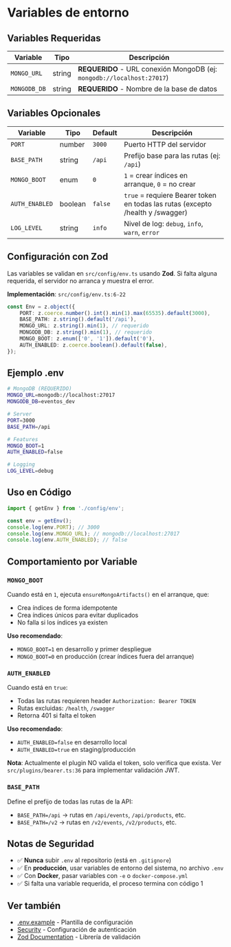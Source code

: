 # Variables de entorno

## Variables Requeridas

| Variable     | Tipo   | Descripción                                                            |
| ------------ | ------ | ---------------------------------------------------------------------- |
| `MONGO_URL`  | string | **REQUERIDO** - URL conexión MongoDB (ej: `mongodb://localhost:27017`) |
| `MONGODB_DB` | string | **REQUERIDO** - Nombre de la base de datos                             |

## Variables Opcionales

| Variable       | Tipo    | Default | Descripción                                                                    |
| -------------- | ------- | ------- | ------------------------------------------------------------------------------ |
| `PORT`         | number  | `3000`  | Puerto HTTP del servidor                                                       |
| `BASE_PATH`    | string  | `/api`  | Prefijo base para las rutas (ej: `/api`)                                       |
| `MONGO_BOOT`   | enum    | `0`     | `1` = crear índices en arranque, `0` = no crear                                |
| `AUTH_ENABLED` | boolean | `false` | `true` = requiere Bearer token en todas las rutas (excepto /health y /swagger) |
| `LOG_LEVEL`    | string  | `info`  | Nivel de log: `debug`, `info`, `warn`, `error`                                 |

## Configuración con Zod

Las variables se validan en `src/config/env.ts` usando **Zod**. Si falta alguna requerida, el servidor no arranca y muestra el error.

**Implementación**: `src/config/env.ts:6-22`

```typescript
const Env = z.object({
	PORT: z.coerce.number().int().min(1).max(65535).default(3000),
	BASE_PATH: z.string().default('/api'),
	MONGO_URL: z.string().min(1), // requerido
	MONGODB_DB: z.string().min(1), // requerido
	MONGO_BOOT: z.enum(['0', '1']).default('0'),
	AUTH_ENABLED: z.coerce.boolean().default(false),
});
```

## Ejemplo .env

```bash
# MongoDB (REQUERIDO)
MONGO_URL=mongodb://localhost:27017
MONGODB_DB=eventos_dev

# Server
PORT=3000
BASE_PATH=/api

# Features
MONGO_BOOT=1
AUTH_ENABLED=false

# Logging
LOG_LEVEL=debug
```

## Uso en Código

```typescript
import { getEnv } from './config/env';

const env = getEnv();
console.log(env.PORT); // 3000
console.log(env.MONGO_URL); // mongodb://localhost:27017
console.log(env.AUTH_ENABLED); // false
```

## Comportamiento por Variable

### `MONGO_BOOT`

Cuando está en `1`, ejecuta `ensureMongoArtifacts()` en el arranque, que:

- Crea índices de forma idempotente
- Crea índices únicos para evitar duplicados
- No falla si los índices ya existen

**Uso recomendado**:

- `MONGO_BOOT=1` en desarrollo y primer despliegue
- `MONGO_BOOT=0` en producción (crear índices fuera del arranque)

### `AUTH_ENABLED`

Cuando está en `true`:

- Todas las rutas requieren header `Authorization: Bearer TOKEN`
- Rutas excluidas: `/health`, `/swagger`
- Retorna 401 si falta el token

**Uso recomendado**:

- `AUTH_ENABLED=false` en desarrollo local
- `AUTH_ENABLED=true` en staging/producción

**Nota**: Actualmente el plugin NO valida el token, solo verifica que exista. Ver `src/plugins/bearer.ts:36` para implementar validación JWT.

### `BASE_PATH`

Define el prefijo de todas las rutas de la API:

- `BASE_PATH=/api` → rutas en `/api/events`, `/api/products`, etc.
- `BASE_PATH=/v2` → rutas en `/v2/events`, `/v2/products`, etc.

## Notas de Seguridad

- ✅ **Nunca** subir `.env` al repositorio (está en `.gitignore`)
- ✅ En **producción**, usar variables de entorno del sistema, no archivo `.env`
- ✅ Con **Docker**, pasar variables con `-e` o `docker-compose.yml`
- ✅ Si falta una variable requerida, el proceso termina con código 1

## Ver también

- [.env.example](../.env.example) - Plantilla de configuración
- [Security](./security.md) - Configuración de autenticación
- [Zod Documentation](https://zod.dev/) - Librería de validación

